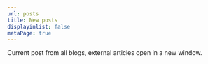 ```yaml
---
url: posts
title: New posts
displayinlist: false
metaPage: true
---
```

Current post from all blogs, external articles open in a new window.
